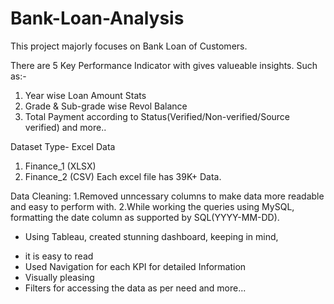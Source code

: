 # Bank-Loan-Analysis
This project majorly focuses on Bank Loan of Customers.

There are 5 Key Performance Indicator with gives valueable insights.
Such as:-
1. Year wise Loan Amount Stats
2. Grade & Sub-grade wise Revol Balance
3. Total Payment according to Status(Verified/Non-verified/Source verified)
and more..

Dataset Type- Excel Data
1. Finance_1 (XLSX)
2. Finance_2 (CSV)
Each excel file has 39K+ Data.

Data Cleaning:
1.Removed unncessary columns to make data more readable and easy to perform with.
2.While working the queries using MySQL, formatting the date column as supported by SQL(YYYY-MM-DD).

* Using Tableau, created stunning dashboard, keeping in mind,
- it is easy to read
- Used Navigation for each KPI for detailed Information
- Visually pleasing
- Filters for accessing the data as per need and more...
